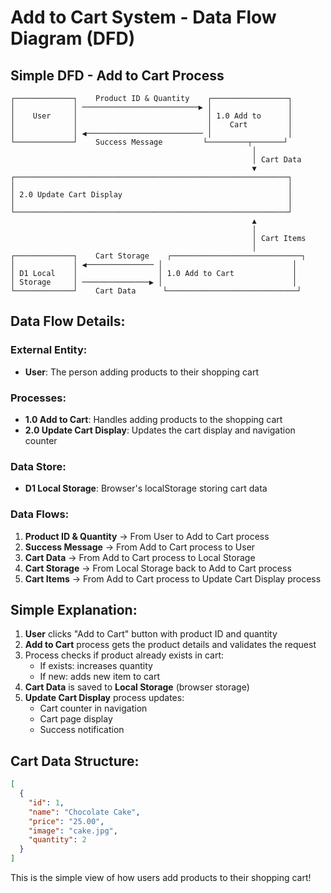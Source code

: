# Add to Cart System - Data Flow Diagram (DFD)

## Simple DFD - Add to Cart Process

```
┌─────────────┐    Product ID & Quantity    ┌─────────────────┐
│             │ ──────────────────────────▶ │                 │
│    User     │                             │ 1.0 Add to      │
│             │                             │    Cart         │
│             │ ◀────────────────────────── │                 │
└─────────────┘    Success Message         └─────────┬───────┘
                                                      │
                                                      │ Cart Data
                                                      ▼
┌─────────────────────────────────────────────────────────────┐
│                                                             │
│ 2.0 Update Cart Display                                     │
│                                                             │
└─────────────────────────────────────────────────────────────┘
                                                      ▲
                                                      │
                                                      │ Cart Items
                                                      │
┌─────────────┐    Cart Storage    ┌─────────────────────────────┐
│             │ ◀─────────────── │                             │
│ D1 Local    │                  │ 1.0 Add to Cart             │
│ Storage     │ ───────────────▶ │                             │
└─────────────┘    Cart Data      └─────────────────────────────┘
```

## Data Flow Details:

### External Entity:
- **User**: The person adding products to their shopping cart

### Processes:
- **1.0 Add to Cart**: Handles adding products to the shopping cart
- **2.0 Update Cart Display**: Updates the cart display and navigation counter

### Data Store:
- **D1 Local Storage**: Browser's localStorage storing cart data

### Data Flows:
1. **Product ID & Quantity** → From User to Add to Cart process
2. **Success Message** → From Add to Cart process to User
3. **Cart Data** → From Add to Cart process to Local Storage
4. **Cart Storage** → From Local Storage back to Add to Cart process
5. **Cart Items** → From Add to Cart process to Update Cart Display process

## Simple Explanation:

1. **User** clicks "Add to Cart" button with product ID and quantity
2. **Add to Cart** process gets the product details and validates the request
3. Process checks if product already exists in cart:
   - If exists: increases quantity
   - If new: adds new item to cart
4. **Cart Data** is saved to **Local Storage** (browser storage)
5. **Update Cart Display** process updates:
   - Cart counter in navigation
   - Cart page display
   - Success notification

## Cart Data Structure:
```json
[
  {
    "id": 1,
    "name": "Chocolate Cake",
    "price": "25.00",
    "image": "cake.jpg",
    "quantity": 2
  }
]
```

This is the simple view of how users add products to their shopping cart!
